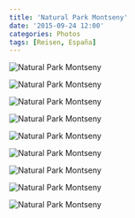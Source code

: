 ```yaml
---
title: 'Natural Park Montseny'
date: '2015-09-24 12:00'
categories: Photos
tags: [Reisen, España]
---
```


<div class='preview'><img src='{{urls.media}}/ParkMontsenyOK.jpg' alt='Natural Park Montseny'></div>

<a id='ad759db41eff211b4fd112aa1e914d18-800'></a>![Natural Park Montseny]({{urls.media}}/ad759db41eff211b4fd112aa1e914d18-800.jpg 'Во-о-о-он там — основная цель путешествия. Скит на горе.')

<a id='1e8fe6d7d43105cdc8595aae2bc13f1e-800'></a>![Natural Park Montseny]({{urls.media}}/1e8fe6d7d43105cdc8595aae2bc13f1e-800.jpg 'Скала в форме птенца Додо в профиль.')

<a id='5b0841ec832fb795e703a169364514af-800'></a>![Natural Park Montseny]({{urls.media}}/5b0841ec832fb795e703a169364514af-800.jpg 'Тупичок.')

<a id='7f53cec30246d4ecb9f43cf627e65876-800'></a>![Natural Park Montseny]({{urls.media}}/7f53cec30246d4ecb9f43cf627e65876-800.jpg 'Знак, к сожалению, не контрастен, придется поверить мне на слово: «Купаться строго запрещено!».')

<a id='46dcfb675b1d19ce744243614aaa04c8-800'></a>![Natural Park Montseny]({{urls.media}}/46dcfb675b1d19ce744243614aaa04c8-800.jpg 'Озеро под названием «Болото Байфорнерсов».')

<a id='88d1662047f04739a7b9f1b0f6c8d28b-800'></a>![Natural Park Montseny]({{urls.media}}/88d1662047f04739a7b9f1b0f6c8d28b-800.jpg 'Чем не Норвегия?')

<a id='26fef95ddf8d92bd0cd650efa21fe3b2-800'></a>![Natural Park Montseny]({{urls.media}}/26fef95ddf8d92bd0cd650efa21fe3b2-800.jpg 'Вот к этой церквушке мы и шли.')

<a id='0aaa0fdfe55c4f65795ae0c6bdbf626a-800'></a>![Natural Park Montseny]({{urls.media}}/0aaa0fdfe55c4f65795ae0c6bdbf626a-800.jpg 'С тыла.')
